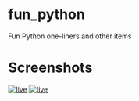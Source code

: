# fun_python
Fun Python one-liners and other items

# Screenshots

[![live](https://github.com/jamesapdx/fun_python/raw/master/screenshots/thumbnails/Screenshot_digital_world_th.png)](https://github.com/jamesapdx/fun_python/raw/master/screenshots/Screenshot_digital_world.png)
[![live](https://github.com/jamesapdx/fun_python/raw/master/screenshots/thumbnails/Screenshot_starry_night_th.png)](https://github.com/jamesapdx/fun_python/raw/master/screenshots/Screenshot_starry_night.png)
